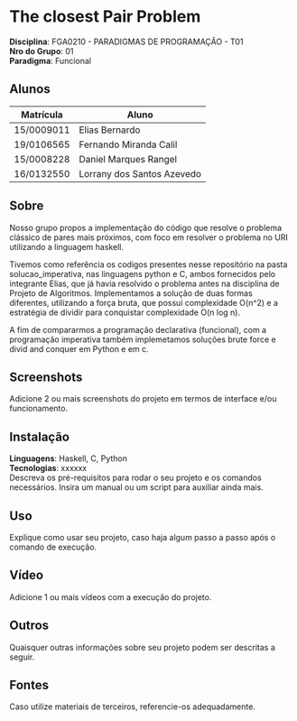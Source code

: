 # The closest Pair Problem

**Disciplina**: FGA0210 - PARADIGMAS DE PROGRAMAÇÃO - T01 <br>
**Nro do Grupo**: 01<br>
**Paradigma**: Funcional<br>

## Alunos
|Matrícula | Aluno |
| -- | -- |
| 15/0009011  |  Elias Bernardo |
| 19/0106565  |  Fernando Miranda Calil |
| 15/0008228  |  Daniel Marques Rangel |
| 16/0132550  |  Lorrany dos Santos Azevedo |

## Sobre 
Nosso grupo propos a implementação do código que resolve o problema clássico de pares mais próximos, com foco em resolver o problema no URI utilizando a linguagem haskell.

Tivemos como referência os codigos presentes nesse repositório na pasta solucao_imperativa, nas linguagens python e C, ambos fornecidos pelo integrante Elias, que já havia resolvido o problema antes na disciplina de Projeto de Algoritmos. Implementamos a solução de duas formas diferentes, utilizando a força bruta, que possui complexidade O(n^2) e a estratégia de dividir para conquistar complexidade O(n log n).

 A fim de compararmos a programação declarativa (funcional), com a programação imperativa também implemetamos soluções brute force e divid and conquer em Python e em c.

## Screenshots
Adicione 2 ou mais screenshots do projeto em termos de interface e/ou funcionamento.

## Instalação 
**Linguagens**: Haskell, C, Python <br>
**Tecnologias**: xxxxxx<br>
Descreva os pré-requisitos para rodar o seu projeto e os comandos necessários.
Insira um manual ou um script para auxiliar ainda mais.

## Uso 
Explique como usar seu projeto, caso haja algum passo a passo após o comando de execução.

## Vídeo
Adicione 1 ou mais vídeos com a execução do projeto.

## Outros 
Quaisquer outras informações sobre seu projeto podem ser descritas a seguir.

## Fontes
Caso utilize materiais de terceiros, referencie-os adequadamente.
